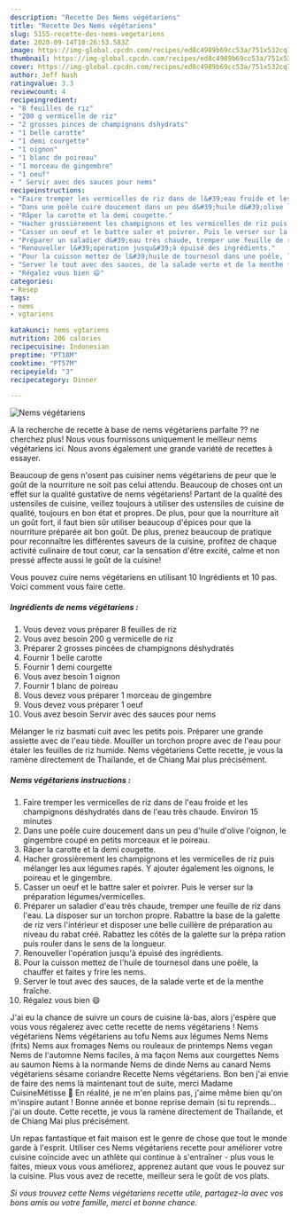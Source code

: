```yaml
---
description: "Recette Des Nems végétariens"
title: "Recette Des Nems végétariens"
slug: 5155-recette-des-nems-vegetariens
date: 2020-09-14T10:26:53.583Z
image: https://img-global.cpcdn.com/recipes/ed8c4989b69cc53a/751x532cq70/nems-vegetariens-photo-principale-de-la-recette.jpg
thumbnail: https://img-global.cpcdn.com/recipes/ed8c4989b69cc53a/751x532cq70/nems-vegetariens-photo-principale-de-la-recette.jpg
cover: https://img-global.cpcdn.com/recipes/ed8c4989b69cc53a/751x532cq70/nems-vegetariens-photo-principale-de-la-recette.jpg
author: Jeff Nash
ratingvalue: 3.3
reviewcount: 4
recipeingredient:
- "8 feuilles de riz"
- "200 g vermicelle de riz"
- "2 grosses pinces de champignons dshydrats"
- "1 belle carotte"
- "1 demi courgette"
- "1 oignon"
- "1 blanc de poireau"
- "1 morceau de gingembre"
- "1 oeuf"
- " Servir avec des sauces pour nems"
recipeinstructions:
- "Faire tremper les vermicelles de riz dans de l&#39;eau froide et les champignons déshydratés dans de l&#39;eau très chaude. Environ 15 minutes"
- "Dans une poêle cuire doucement dans un peu d&#39;huile d&#39;olive l&#39;oignon, le gingembre coupé en petits morceaux et le poireau."
- "Râper la carotte et la demi cougette."
- "Hacher grossièrement les champignons et les vermicelles de riz puis mélanger les aux légumes rapés. Y ajouter également les oignons, le poireau et le gingembre."
- "Casser un oeuf et le battre saler et poivrer. Puis le verser sur la préparation légumes/vermicelles."
- "Préparer un saladier d&#39;eau très chaude, tremper une feuille de riz dans l&#39;eau. La disposer sur un torchon propre. Rabattre la base de la galette de riz vers l&#39;intérieur et disposer une belle cuillère de préparation au niveau du rabat créé. Rabattez les côtés de la galette sur la prépa ration puis rouler dans le sens de la longueur."
- "Renouveller l&#39;opération jusqu&#39;à épuisé des ingrédients."
- "Pour la cuisson mettez de l&#39;huile de tournesol dans une poêle, la chauffer et faites y frire les nems."
- "Server le tout avec des sauces, de la salade verte et de la menthe fraîche."
- "Régalez vous bien 😄"
categories:
- Resep
tags:
- nems
- vgtariens

katakunci: nems vgtariens 
nutrition: 206 calories
recipecuisine: Indonesian
preptime: "PT18M"
cooktime: "PT57M"
recipeyield: "3"
recipecategory: Dinner

---
```



![Nems végétariens](https://img-global.cpcdn.com/recipes/ed8c4989b69cc53a/751x532cq70/nems-vegetariens-photo-principale-de-la-recette.jpg)

A la recherche de recette à base de nems végétariens parfaite ?? ne cherchez plus! Nous vous fournissons uniquement le meilleur nems végétariens ici. Nous avons également une grande variété de recettes à essayer.

Beaucoup de gens n'osent pas cuisiner nems végétariens de peur que le goût de la nourriture ne soit pas celui attendu. Beaucoup de choses ont un effet sur la qualité gustative de nems végétariens! Partant de la qualité des ustensiles de cuisine, veillez toujours à utiliser des ustensiles de cuisine de qualité, toujours en bon état et propres. De plus, pour que la nourriture ait un goût fort, il faut bien sûr utiliser beaucoup d'épices pour que la nourriture préparée ait bon goût. De plus, prenez beaucoup de pratique pour reconnaître les différentes saveurs de la cuisine, profitez de chaque activité culinaire de tout cœur, car la sensation d'être excité, calme et non pressé affecte aussi le goût de la cuisine!

<!--inarticleads1-->

Vous pouvez cuire nems végétariens en utilisant 10 Ingrédients et 10 pas. Voici comment vous faire cette.

##### Ingrédients de nems végétariens :

1. Vous devez vous préparer 8 feuilles de riz
1. Vous avez besoin 200 g vermicelle de riz
1. Préparer 2 grosses pincées de champignons déshydratés
1. Fournir 1 belle carotte
1. Fournir 1 demi courgette
1. Vous avez besoin 1 oignon
1. Fournir 1 blanc de poireau
1. Vous devez vous préparer 1 morceau de gingembre
1. Vous devez vous préparer 1 oeuf
1. Vous avez besoin  Servir avec des sauces pour nems


Mélanger le riz basmati cuit avec les petits pois. Préparer une grande assiette avec de l&#39;eau tiède. Mouiller un torchon propre avec de l&#39;eau pour étaler les feuilles de riz humide. Nems végétariens Cette recette, je vous la ramène directement de Thaïlande, et de Chiang Mai plus précisément. 

<!--inarticleads2-->

##### Nems végétariens instructions :

1. Faire tremper les vermicelles de riz dans de l&#39;eau froide et les champignons déshydratés dans de l&#39;eau très chaude. Environ 15 minutes
1. Dans une poêle cuire doucement dans un peu d&#39;huile d&#39;olive l&#39;oignon, le gingembre coupé en petits morceaux et le poireau.
1. Râper la carotte et la demi cougette.
1. Hacher grossièrement les champignons et les vermicelles de riz puis mélanger les aux légumes rapés. Y ajouter également les oignons, le poireau et le gingembre.
1. Casser un oeuf et le battre saler et poivrer. Puis le verser sur la préparation légumes/vermicelles.
1. Préparer un saladier d&#39;eau très chaude, tremper une feuille de riz dans l&#39;eau. La disposer sur un torchon propre. Rabattre la base de la galette de riz vers l&#39;intérieur et disposer une belle cuillère de préparation au niveau du rabat créé. Rabattez les côtés de la galette sur la prépa ration puis rouler dans le sens de la longueur.
1. Renouveller l&#39;opération jusqu&#39;à épuisé des ingrédients.
1. Pour la cuisson mettez de l&#39;huile de tournesol dans une poêle, la chauffer et faites y frire les nems.
1. Server le tout avec des sauces, de la salade verte et de la menthe fraîche.
1. Régalez vous bien 😄


J&#39;ai eu la chance de suivre un cours de cuisine là-bas, alors j&#39;espère que vous vous régalerez avec cette recette de nems végétariens ! Nems végétariens Nems végétariens au tofu Nems aux légumes Nems Nems (frits) Nems aux fromages Nems ou rouleaux de printemps Nems vegan Nems de l&#39;automne Nems faciles, à ma façon Nems aux courgettes Nems au saumon Nems à la normande Nems de dinde Nems au canard Nems végétariens sésame coriandre Recette Nems végétariens. Bon ben j&#39;ai envie de faire des nems là maintenant tout de suite, merci Madame CuisineMétisse 🙂 En réalité, je ne m&#39;en plains pas, j&#39;aime même bien qu&#39;on m&#39;inspire autant ! Bonne année et bonne reprise demain (si tu reprends… j&#39;ai un doute. Cette recette, je vous la ramène directement de Thaïlande, et de Chiang Mai plus précisément. 

<!--inarticleads1-->

<p>
Un repas fantastique et fait maison est le genre de chose que tout le monde garde à l'esprit. Utiliser ces Nems végétariens recette pour améliorer votre cuisine coïncide avec un athlète qui continue à s'entraîner - plus vous le faites, mieux vous vous améliorez, apprenez autant que vous le pouvez sur la cuisine. Plus vous avez de recette, meilleur sera le goût de vos plats.
</p>

<p>
<i>Si vous trouvez cette Nems végétariens recette utile, partagez-la avec vos bons amis ou votre famille, merci et bonne chance.</i>
</p>
